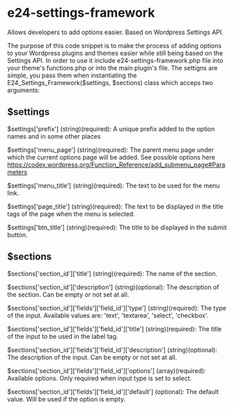 # e24-settings-framework
Allows developers to add options easier. Based on Wordpress Settings API.

The purpose of this code snippet is to make the process of adding options to your Wordpress plugins and themes easier while still being based on the Settings API. In order to use it include e24-settings-framework.php file into your theme's functions.php or into the main plugin's file. The settigns are simple, you pass them when instantiating the E24_Settings_Framework($settings, $sections) class which acceps two arguments:

$settings
--------------------------------------  

  $settings['prefix'] (string)(required): 
  A unique prefix added to the option names and in some other places
  
  $settings['menu_page'] (string)(required): 
  The parent menu page under which the current options page will be added. See possible options here https://codex.wordpress.org/Function_Reference/add_submenu_page#Parameters
  
  $settings['menu_title'] (string)(required):
  The text to be used for the menu link.
  
  $settings['page_title'] (string)(required):
  The text to be displayed in the title tags of the page when the menu is selected.
  
  $settings['btn_title'] (string)(required):
  The title to be displayed in the submit button.
  
$sections
--------------------------------------  

  $sections['section_id']['title'] (string)(required):
  The name of the section.
  
  $sections['section_id']['description'] (string)(optional):
  The description of the section. Can be empty or not set at all.
  
  $sections['section_id']['fields']['field_id']['type'] (string)(required):
  The type of the input. Available values are: 'text', 'textarea', 'select', 'checkbox'.
  
  $sections['section_id']['fields']['field_id']['title'] (string)(required):
  The title of the input to be used in the label tag.

  $sections['section_id']['fields']['field_id']['description'] (string)(optional):
  The description of the input. Can be empty or not set at all.

  $sections['section_id']['fields']['field_id']['options'] (array)(required):
  Available options. Only required when input type is set to select.

  $sections['section_id']['fields']['field_id']['default'] (optional):
  The default value. Will be used if the option is empty.
